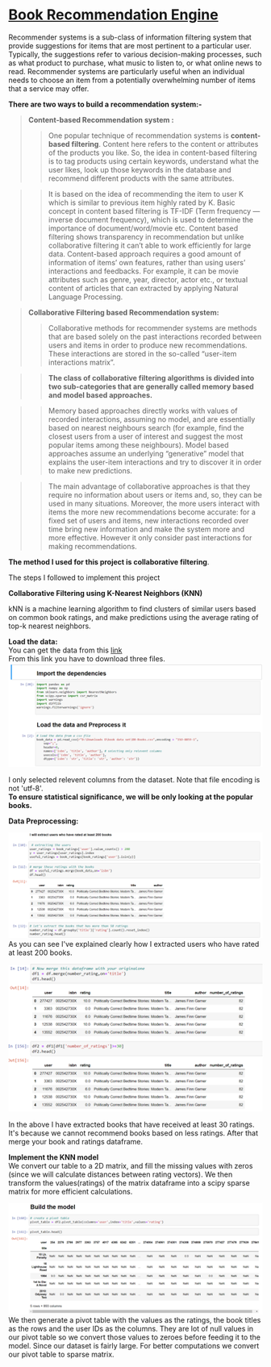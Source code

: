 # [Book Recommendation Engine](https://github.com/Saipavan790/Recommender-Systems)
Recommender systems is a sub-class of information filtering system that provide suggestions for items that are most pertinent to a particular user. Typically, the suggestions refer to various decision-making processes, such as what product to purchase, what music to listen to, or what online news to read. Recommender systems are particularly useful when an individual needs to choose an item from a potentially overwhelming number of items that a service may offer.

**There are two ways to build a recommendation system:-**

> **Content-based Recommendation system :**
>> One popular technique of recommendation systems is **content-based filtering**. Content here refers to the content or attributes of the products you like. So, the idea in content-based filtering is to tag products using certain keywords, understand what the user likes, look up those keywords in the database and recommend different products with the same attributes.

>> It is based on the idea of recommending the item to user K which is similar to previous item highly rated by K. Basic concept in content based filtering is TF-IDF (Term frequency — inverse document frequency), which is used to determine the importance of document/word/movie etc. Content based filtering shows transparency in recommendation but unlike collaborative filtering it can’t able to work efficiently for large data. Content-based approach requires a good amount of information of items’ own features, rather than using users’ interactions and feedbacks. For example, it can be movie attributes such as genre, year, director, actor etc., or textual content of articles that can extracted by applying Natural Language Processing.

> **Collaborative Filtering based Recommendation system:**
>> Collaborative methods for recommender systems are methods that are based solely on the past interactions recorded between users and items in order to produce new recommendations. These interactions are stored in the so-called “user-item interactions matrix”.

>> **The class of collaborative filtering algorithms is divided into two sub-categories that are generally called memory based and model based approaches.**

>> Memory based approaches directly works with values of recorded interactions, assuming no model, and are essentially based on nearest neighbours search (for example, find the closest users from a user of interest and suggest the most popular items among these neighbours). Model based approaches assume an underlying “generative” model that explains the user-item interactions and try to discover it in order to make new predictions.

>> The main advantage of collaborative approaches is that they require no information about users or items and, so, they can be used in many situations. Moreover, the more users interact with items the more new recommendations become accurate: for a fixed set of users and items, new interactions recorded over time bring new information and make the system more and more effective. However it only consider past interactions for making recommendations.

**The method I used for this project is collaborative filtering**.

The steps I followed to implement this project

**Collaborative Filtering using K-Nearest Neighbors (KNN)**

kNN is a machine learning algorithm to find clusters of similar users based on common book ratings, and make predictions using the average rating of top-k nearest neighbors.

**Load the data:**  
You can get the data from this [link](http://www2.informatik.uni-freiburg.de/~cziegler/BX/)  
From this link you have to download three files.  
![](https://github.com/Saipavan790/Recommender-Systems/blob/main/load_data1.png)

I only selected relevent columns from the dataset. Note that file encoding is not 'utf-8'.  
**To ensure statistical significance, we will be only looking at the popular books.**

**Data Preprocessing:**

![](https://github.com/Saipavan790/Recommender-Systems/blob/main/extract_users.png)  
As you can see I've explained clearly how I extracted users who have rated at least 200 books.

![](https://github.com/Saipavan790/Recommender-Systems/blob/main/extract_books.png)

In the above I have extracted books that have received at least 30 ratings. It's because we cannot recommend books based on less ratings. After that merge your book and ratings dataframe.

**Implement the KNN model**  
We convert our table to a 2D matrix, and fill the missing values with zeros (since we will calculate distances between rating vectors). We then transform the values(ratings) of the matrix dataframe into a scipy sparse matrix for more efficient calculations.

![](https://github.com/Saipavan790/Recommender-Systems/blob/main/build_model.png)
We then generate a pivot table with the values as the ratings, the book titles as the rows and the user IDs as the columns. They are lot of null values in our pivot table so we convert those values to zeroes before feeding it to the model. Since our dataset is fairly large. For better computations we convert our pivot table to sparse matrix.


